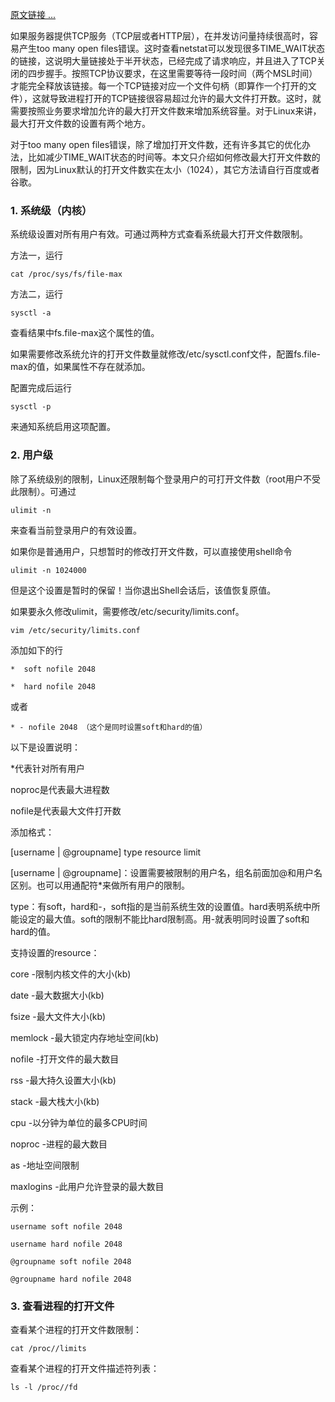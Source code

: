 [原文链接 ...](https://www.jianshu.com/p/9d6c82baf065)

如果服务器提供TCP服务（TCP层或者HTTP层），在并发访问量持续很高时，容易产生too many open files错误。这时查看netstat可以发现很多TIME_WAIT状态的链接，这说明大量链接处于半开状态，已经完成了请求响应，并且进入了TCP关闭的四步握手。按照TCP协议要求，在这里需要等待一段时间（两个MSL时间）才能完全释放该链接。每一个TCP链接对应一个文件句柄（即算作一个打开的文件），这就导致进程打开的TCP链接很容易超过允许的最大文件打开数。这时，就需要按照业务要求增加允许的最大打开文件数来增加系统容量。对于Linux来讲，最大打开文件数的设置有两个地方。

对于too many open files错误，除了增加打开文件数，还有许多其它的优化办法，比如减少TIME_WAIT状态的时间等。本文只介绍如何修改最大打开文件数的限制，因为Linux默认的打开文件数实在太小（1024），其它方法请自行百度或者谷歌。

### 1. 系统级（内核）
系统级设置对所有用户有效。可通过两种方式查看系统最大打开文件数限制。

方法一，运行
```
cat /proc/sys/fs/file-max
```
方法二，运行
```
sysctl -a
```
查看结果中fs.file-max这个属性的值。

如果需要修改系统允许的打开文件数量就修改/etc/sysctl.conf文件，配置fs.file-max的值，如果属性不存在就添加。

配置完成后运行
```
sysctl -p
```
来通知系统启用这项配置。

### 2. 用户级
除了系统级别的限制，Linux还限制每个登录用户的可打开文件数（root用户不受此限制）。可通过
```
ulimit -n
```
来查看当前登录用户的有效设置。

如果你是普通用户，只想暂时的修改打开文件数，可以直接使用shell命令
```
ulimit -n 1024000
```
但是这个设置是暂时的保留！当你退出Shell会话后，该值恢复原值。

如果要永久修改ulimit，需要修改/etc/security/limits.conf。
```
vim /etc/security/limits.conf
```
添加如下的行
```
*  soft nofile 2048

*  hard nofile 2048
```
或者
```
* - nofile 2048 （这个是同时设置soft和hard的值）
```
以下是设置说明：

*代表针对所有用户

noproc是代表最大进程数

nofile是代表最大文件打开数

添加格式：

[username | @groupname] type resource limit

[username | @groupname]：设置需要被限制的用户名，组名前面加@和用户名区别。也可以用通配符*来做所有用户的限制。

type：有soft，hard和-，soft指的是当前系统生效的设置值。hard表明系统中所能设定的最大值。soft的限制不能比hard限制高。用-就表明同时设置了soft和hard的值。

支持设置的resource：

core -限制内核文件的大小(kb)

date -最大数据大小(kb)

fsize -最大文件大小(kb)

memlock -最大锁定内存地址空间(kb)

nofile -打开文件的最大数目

rss -最大持久设置大小(kb)

stack -最大栈大小(kb)

cpu -以分钟为单位的最多CPU时间

noproc -进程的最大数目

as -地址空间限制

maxlogins -此用户允许登录的最大数目

示例：
```
username soft nofile 2048

username hard nofile 2048

@groupname soft nofile 2048

@groupname hard nofile 2048
```
### 3. 查看进程的打开文件
查看某个进程的打开文件数限制：
```
cat /proc//limits
```
查看某个进程的打开文件描述符列表：
```
ls -l /proc//fd
```
